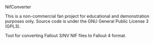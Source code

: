 NifConverter

This is a non-commercial fan project for educational and demonstration purposes only. Source code is under the GNU General Public License 3 (GPL3).

Tool for converting Fallout 3/NV NIF files to Fallout 4 format.